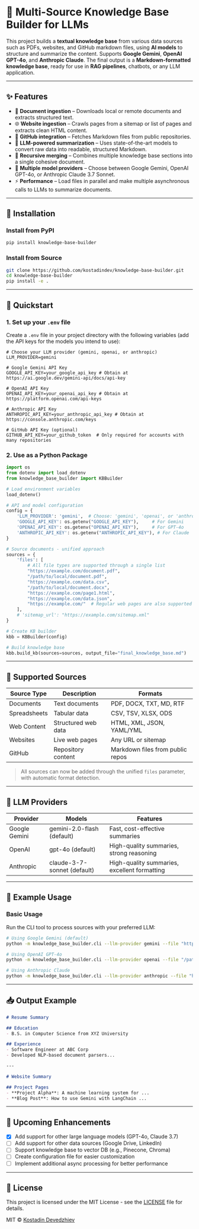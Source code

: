 # 🧠 Multi-Source Knowledge Base Builder for LLMs

This project builds a **textual knowledge base** from various data sources such as PDFs, websites, and GitHub markdown files, using **AI models** to structure and summarize the content. Supports **Google Gemini**, **OpenAI GPT-4o**, and **Anthropic Claude**. The final output is a **Markdown-formatted knowledge base**, ready for use in **RAG pipelines**, chatbots, or any LLM application.

---

## ✨ Features

- 📄 **Document ingestion** – Downloads local or remote documents and extracts structured text.
- 🌐 **Website ingestion** – Crawls pages from a sitemap or list of pages and extracts clean HTML content.
- 📘 **GitHub integration**  – Fetches Markdown files from public repositories.
- 🧠 **LLM-powered summarization** – Uses state-of-the-art models to convert raw data into readable, structured Markdown.
- 🔁 **Recursive merging** – Combines multiple knowledge base sections into a single cohesive document.
- 🔄 **Multiple model providers** – Choose between Google Gemini, OpenAI GPT-4o, or Anthropic Claude 3.7 Sonnet.
- ⚡ **Performance** – Load files in parallel and make multiple asynchronous calls to LLMs to summarize documents.

---

## 🚀 Installation

### Install from PyPI

```bash
pip install knowledge-base-builder
```

### Install from Source

```bash
git clone https://github.com/kostadindev/knowledge-base-builder.git
cd knowledge-base-builder
pip install -e .
```

---

## 🚀 Quickstart

### 1. Set up your `.env` file

Create a `.env` file in your project directory with the following variables (add the API keys for the models you intend to use):

```env
# Choose your LLM provider (gemini, openai, or anthropic)
LLM_PROVIDER=gemini

# Google Gemini API Key
GOOGLE_API_KEY=your_google_api_key # Obtain at https://ai.google.dev/gemini-api/docs/api-key

# OpenAI API Key
OPENAI_API_KEY=your_openai_api_key # Obtain at https://platform.openai.com/api-keys

# Anthropic API Key
ANTHROPIC_API_KEY=your_anthropic_api_key # Obtain at https://console.anthropic.com/keys

# GitHub API Key (optional)
GITHUB_API_KEY=your_github_token  # Only required for accounts with many repositories
```

### 2. Use as a Python Package

```python
import os
from dotenv import load_dotenv
from knowledge_base_builder import KBBuilder

# Load environment variables
load_dotenv()

# API and model configuration
config = {
    'LLM_PROVIDER': 'gemini',  # Choose: 'gemini', 'openai', or 'anthropic'
    'GOOGLE_API_KEY': os.getenv("GOOGLE_API_KEY"),     # For Gemini
    'OPENAI_API_KEY': os.getenv("OPENAI_API_KEY"),     # For GPT-4o
    'ANTHROPIC_API_KEY': os.getenv("ANTHROPIC_API_KEY"), # For Claude
}

# Source documents - unified approach
sources = {
    'files': [
        # All file types are supported through a single list
        "https://example.com/document.pdf",
        "/path/to/local/document.pdf",
        "https://example.com/data.csv",
        "/path/to/local/document.docx",
        "https://example.com/page1.html",
        "https://example.com/data.json",
        "https://example.com/"  # Regular web pages are also supported
    ],
    # 'sitemap_url': "https://example.com/sitemap.xml"
}

# Create KB builder
kbb = KBBuilder(config)

# Build knowledge base
kbb.build_kb(sources=sources, output_file="final_knowledge_base.md")
```

---

## 🔧 Supported Sources

| Source Type | Description | Formats |
|-------------|-------------|---------|
| Documents | Text documents | PDF, DOCX, TXT, MD, RTF |
| Spreadsheets | Tabular data | CSV, TSV, XLSX, ODS |
| Web Content | Structured web data | HTML, XML, JSON, YAML/YML |
| Websites | Live web pages | Any URL or sitemap |
| GitHub | Repository content | Markdown files from public repos |

> All sources can now be added through the unified `files` parameter, with automatic format detection.

---

## 🧠 LLM Providers

| Provider | Models | Features |
|----------|--------|----------|
| Google Gemini | gemini-2.0-flash (default) | Fast, cost-effective summaries |
| OpenAI | gpt-4o (default) | High-quality summaries, strong reasoning |
| Anthropic | claude-3-7-sonnet (default) | High-quality summaries, excellent formatting |

---

## 📌 Example Usage

### Basic Usage
Run the CLI tool to process sources with your preferred LLM:

```bash
# Using Google Gemini (default)
python -m knowledge_base_builder.cli --llm-provider gemini --file "https://example.com/document.pdf" --output kb.md

# Using OpenAI GPT-4o
python -m knowledge_base_builder.cli --llm-provider openai --file "/path/to/document.docx" --output kb.md

# Using Anthropic Claude
python -m knowledge_base_builder.cli --llm-provider anthropic --file "https://example.com/page.html" --output kb.md
```

---

## 📥 Output Example

```markdown
# Resume Summary

## Education
- B.S. in Computer Science from XYZ University

## Experience
- Software Engineer at ABC Corp
- Developed NLP-based document parsers...

---

# Website Summary

## Project Pages
- **Project Alpha**: A machine learning system for ...
- **Blog Post**: How to use Gemini with LangChain ...
```

---

## 🧪 Upcoming Enhancements
- [x] Add support for other large language models (GPT-4o, Claude 3.7)
- [ ] Add support for other data sources (Google Drive, LinkedIn)
- [ ] Support knowledge base to vector DB (e.g., Pinecone, Chroma)
- [ ] Create configuration file for easier customization
- [ ] Implement additional async processing for better performance

---

## 📄 License

This project is licensed under the MIT License - see the [LICENSE](LICENSE) file for details.

MIT © [Kostadin Devedzhiev](https://github.com/kostadindev)
